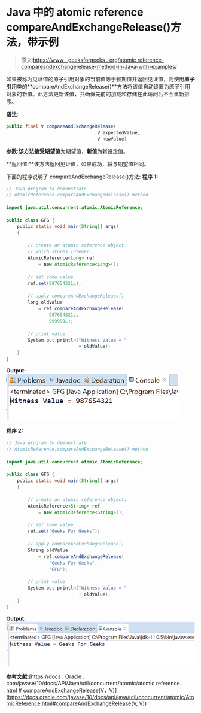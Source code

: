 # Java 中的 atomic reference compareAndExchangeRelease()方法，带示例

> 原文:[https://www . geeksforgeeks . org/atomic reference-compareandexchangerelease-method-in-Java-with-examples/](https://www.geeksforgeeks.org/atomicreference-compareandexchangerelease-method-in-java-with-examples/)

如果被称为见证值的原子引用对象的当前值等于预期值并返回见证值，则使用**原子引用**类的**compareAndExchangeRelease()**方法将该值自动设置为原子引用对象的新值。此方法更新该值，并确保先前的加载和存储在此访问后不会重新排序。

**语法:**

```java
public final V compareAndExchangeRelease(
                                  V expectedValue,
                                  V newValue)

```

**参数:**该方法接受**期望值**为期望值，**新值**为新设定值。

**返回值:**该方法返回见证值，如果成功，将与期望值相同。

下面的程序说明了 compareAndExchangeRelease()方法:
**程序 1:**

```java
// Java program to demonstrate
// AtomicReference.compareAndExchangeRelease() method

import java.util.concurrent.atomic.AtomicReference;

public class GFG {
    public static void main(String[] args)
    {

        // create an atomic reference object
        // which stores Integer.
        AtomicReference<Long> ref
            = new AtomicReference<Long>();

        // set some value
        ref.set(987654321L);

        // apply compareAndExchangeRelease()
        long oldValue
            = ref.compareAndExchangeRelease(
                987654321L,
                999999L);

        // print value
        System.out.println("Witness Value = "
                           + oldValue);
    }
}
```

**Output:**![](img/65493bca547c521769d7f428d8f1074d.png)

**程序 2:**

```java
// Java program to demonstrate
// AtomicReference.compareAndExchangeRelease() method

import java.util.concurrent.atomic.AtomicReference;

public class GFG {
    public static void main(String[] args)
    {

        // create an atomic reference object.
        AtomicReference<String> ref
            = new AtomicReference<String>();

        // set some value
        ref.set("Geeks For Geeks");

        // apply compareAndExchangeRelease()
        String oldValue
            = ref.compareAndExchangeRelease(
                "Geeks For Geeks",
                "GFG");

        // print value
        System.out.println("Witness Value = "
                           + oldValue);
    }
}
```

**Output:**![](img/029b1f2db143fba412aac03877cd4617.png)

**参考文献:**[https://docs . Oracle . com/javase/10/docs/API/Java/util/concurrent/atomic/atomic reference . html # compareAndExchangeRelease(V，V)](https://docs.oracle.com/javase/10/docs/api/java/util/concurrent/atomic/AtomicReference.html#compareAndExchangeRelease(V, V))
